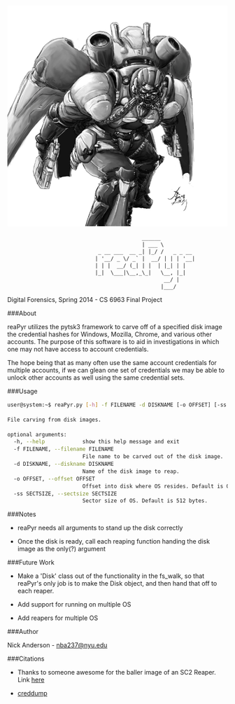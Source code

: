 ![alt tag](https://github.com/PoppySeedPlehzr/reaPyr/raw/master/imgs/reaper.jpg)
```
                                           ______           
                                           | ___ \          
                             _ __ ___  __ _| |_/ /   _ _ __ 
                            | '__/ _ \/ _` |  __/ | | | '__|
                            | | |  __/ (_| | |  | |_| | |   
                            |_|  \___|\__,_\_|   \__, |_|   
                                                  __/ |     
                                                 |___/  
```

Digital Forensics, Spring 2014 - CS 6963 Final Project

###About
    
reaPyr utilizes the pytsk3 framework to carve off of a specified
disk image the credential hashes for Windows, Mozilla, Chrome, and
various other accounts.  The purpose of this software is to aid in
investigations in which one may not have access to account credentials.

The hope being that as many often use the same account credentials
for multiple accounts, if we can glean one set of credentials we
may be able to unlock other accounts as well using the same credential
sets.


###Usage

```bash
user@system:~$ reaPyr.py [-h] -f FILENAME -d DISKNAME [-o OFFSET] [-ss SECTSIZE]

File carving from disk images.

optional arguments:
  -h, --help            show this help message and exit
  -f FILENAME, --filename FILENAME
                        File name to be carved out of the disk image.
  -d DISKNAME, --diskname DISKNAME
                        Name of the disk image to reap.
  -o OFFSET, --offset OFFSET
                        Offset into disk where OS resides. Default is 0.
  -ss SECTSIZE, --sectsize SECTSIZE
                        Sector size of OS. Default is 512 bytes.
```

###Notes

* reaPyr needs all arguments to stand up the disk correctly

* Once the disk is ready, call each reaping function handing
the disk image as the only(?) argument


###Future Work

* Make a 'Disk' class out of the functionality in the fs_walk,
so that reaPyr's only job is to make the Disk object, and then
hand that off to each reaper.

* Add support for running on multiple OS

* Add reapers for multiple OS

###Author

Nick Anderson - nba237@nyu.edu


###Citations

* Thanks to someone awesome for the baller image of an SC2 Reaper.  Link [here](http://static.giantbomb.com/uploads/original/15/155745/2263839-terran_reaper__starcraft_ii_by_oxoxoxo.jpg)

* [creddump](https://code.google.com/p/creddump/)


